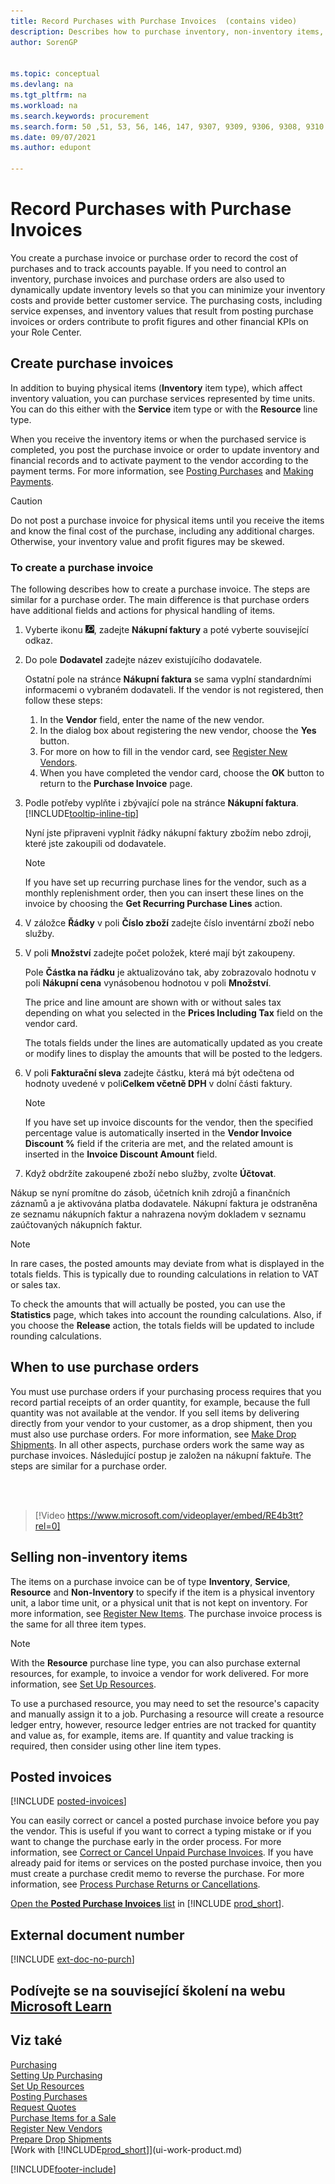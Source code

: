 ```yaml
---
title: Record Purchases with Purchase Invoices  (contains video)
description: Describes how to purchase inventory, non-inventory items, or resources by creating and posting purchase invoices or orders.
author: SorenGP


ms.topic: conceptual
ms.devlang: na
ms.tgt_pltfrm: na
ms.workload: na
ms.search.keywords: procurement
ms.search.form: 50 ,51, 53, 56, 146, 147, 9307, 9309, 9306, 9308, 9310
ms.date: 09/07/2021
ms.author: edupont

---
```

# Record Purchases with Purchase Invoices

You create a purchase invoice or purchase order to record the cost of purchases and to track accounts payable. If you need to control an inventory, purchase invoices and purchase orders are also used to dynamically update inventory levels so that you can minimize your inventory costs and provide better customer service. The purchasing costs, including service expenses, and inventory values that result from posting purchase invoices or orders contribute to profit figures and other financial KPIs on your Role Center.

## Create purchase invoices

In addition to buying physical items (**Inventory** item type), which affect inventory valuation, you can purchase services represented by time units. You can do this either with the **Service** item type or with the **Resource** line type.

When you receive the inventory items or when the purchased service is completed, you post the purchase invoice or order to update inventory and financial records and to activate payment to the vendor according to the payment terms. For more information, see [Posting Purchases](ui-post-purchases.md) and [Making Payments](payables-make-payments.md).

> [!CAUTION]  
> Do not post a purchase invoice for physical items until you receive the items and know the final cost of the purchase, including any additional charges. Otherwise, your inventory value and profit figures may be skewed.

### To create a purchase invoice

The following describes how to create a purchase invoice. The steps are similar for a purchase order. The main difference is that purchase orders have additional fields and actions for physical handling of items.

1. Vyberte ikonu ![Žárovky, která otevře funkci Řekněte Mi](media/ui-search/search_small.png "Řekněte mi, co chcete dělat"), zadejte **Nákupní faktury** a poté vyberte související odkaz.
2. Do pole **Dodavatel** zadejte název existujícího dodavatele.

   Ostatní pole na stránce **Nákupní faktura** se sama vyplní standardními informacemi o vybraném dodavateli. If the vendor is not registered, then follow these steps:

   1. In the **Vendor** field, enter the name of the new vendor.
   2. In the dialog box about registering the new vendor, choose the **Yes** button.
   3. For more on how to fill in the vendor card, see [Register New Vendors](purchasing-how-register-new-vendors.md).
   4. When you have completed the vendor card, choose the **OK** button to return to the **Purchase Invoice** page.

3. Podle potřeby vyplňte i zbývající pole na stránce **Nákupní faktura**. [!INCLUDE[tooltip-inline-tip](includes/tooltip-inline-tip_md.md)]

   Nyní jste připraveni vyplnit řádky nákupní faktury zbožím nebo zdroji, které jste zakoupili od dodavatele.

   > [!NOTE]  
   > If you have set up recurring purchase lines for the vendor, such as a monthly replenishment order, then you can insert these lines on the invoice by choosing the **Get Recurring Purchase Lines** action.
4. V záložce **Řádky** v poli **Číslo zboží** zadejte číslo inventární zboží nebo služby.
5. V poli **Množství** zadejte počet položek, které mají být zakoupeny.

   Pole **Částka na řádku** je aktualizováno tak, aby zobrazovalo hodnotu v poli **Nákupní cena** vynásobenou hodnotou v poli **Množství**.

   The price and line amount are shown with or without sales tax depending on what you selected in the **Prices Including Tax** field on the vendor card.

   The totals fields under the lines are automatically updated as you create or modify lines to display the amounts that will be posted to the ledgers.

6. V poli **Fakturační sleva** zadejte částku, která má být odečtena od hodnoty uvedené v poli**Celkem včetně DPH** v dolní části faktury.

   > [!NOTE]  
   > If you have set up invoice discounts for the vendor, then the specified percentage value is automatically inserted in the **Vendor Invoice Discount %** field if the criteria are met, and the related amount is inserted in the **Invoice Discount Amount** field.
7. Když obdržíte zakoupené zboží nebo služby, zvolte **Účtovat**.

Nákup se nyní promítne do zásob, účetních knih zdrojů a finančních záznamů a je aktivována platba dodavatele. Nákupní faktura je odstraněna ze seznamu nákupních faktur a nahrazena novým dokladem v seznamu zaúčtovaných nákupních faktur.

> [!NOTE]
> In rare cases, the posted amounts may deviate from what is displayed in the totals fields. This is typically due to rounding calculations in relation to VAT or sales tax.
>
> To check the amounts that will actually be posted, you can use the **Statistics** page, which takes into account the rounding calculations. Also, if you choose the **Release** action, the totals fields will be updated to include rounding calculations.

## When to use purchase orders

You must use purchase orders if your purchasing process requires that you record partial receipts of an order quantity, for example, because the full quantity was not available at the vendor. If you sell items by delivering directly from your vendor to your customer, as a drop shipment, then you must also use purchase orders. For more information, see [Make Drop Shipments](sales-how-drop-shipment.md). In all other aspects, purchase orders work the same way as purchase invoices. Následující postup je založen na nákupní faktuře. The steps are similar for a purchase order.

<br><br>

> [!Video https://www.microsoft.com/videoplayer/embed/RE4b3tt?rel=0]

## Selling non-inventory items

The items on a purchase invoice can be of type **Inventory**, **Service**, **Resource** and **Non-Inventory** to specify if the item is a physical inventory unit, a labor time unit, or a physical unit that is not kept on inventory. For more information, see [Register New Items](inventory-how-register-new-items.md). The purchase invoice process is the same for all three item types.

> [!NOTE]
> With the **Resource** purchase line type, you can also purchase external resources, for example, to invoice a vendor for work delivered. For more information, see [Set Up Resources](projects-how-setup-resources.md).
>
> To use a purchased resource, you may need to set the resource's capacity and manually assign it to a job. Purchasing a resource will create a resource ledger entry, however, resource ledger entries are not tracked for quantity and value as, for example, items are. If quantity and value tracking is required, then consider using other line item types.

## Posted invoices

[!INCLUDE [posted-invoices](includes/posted-invoices.md)]

You can easily correct or cancel a posted purchase invoice before you pay the vendor. This is useful if you want to correct a typing mistake or if you want to change the purchase early in the order process. For more information, see [Correct or Cancel Unpaid Purchase Invoices](purchasing-how-correct-cancel-unpaid-purchase-invoices.md). If you have already paid for items or services on the posted purchase invoice, then you must create a purchase credit memo to reverse the purchase. For more information, see [Process Purchase Returns or Cancellations](purchasing-how-process-purchase-returns-cancellations.md).

[Open the **Posted Purchase Invoices** list](https://businesscentral.dynamics.com/?page=146) in [!INCLUDE [prod_short](includes/prod_short.md)].

## External document number

[!INCLUDE [ext-doc-no-purch](includes/ext-doc-no-purch.md)]

## Podívejte se na související školení na webu [Microsoft Learn](/learn/modules/processing-invoices-dynamics-365-business-central/index)

## Viz také

[Purchasing](purchasing-manage-purchasing.md)  
[Setting Up Purchasing](purchasing-setup-purchasing.md)  
[Set Up Resources](projects-how-setup-resources.md)  
[Posting Purchases](ui-post-purchases.md)  
[Request Quotes](purchasing-how-request-quotes.md)  
[Purchase Items for a Sale](purchasing-how-purchase-products-sale.md)  
[Register New Vendors](purchasing-how-register-new-vendors.md)  
[Prepare Drop Shipments](sales-how-drop-shipment.md)  
[Work with [!INCLUDE[prod_short](includes/prod_short.md)]](ui-work-product.md)


[!INCLUDE[footer-include](includes/footer-banner.md)]
